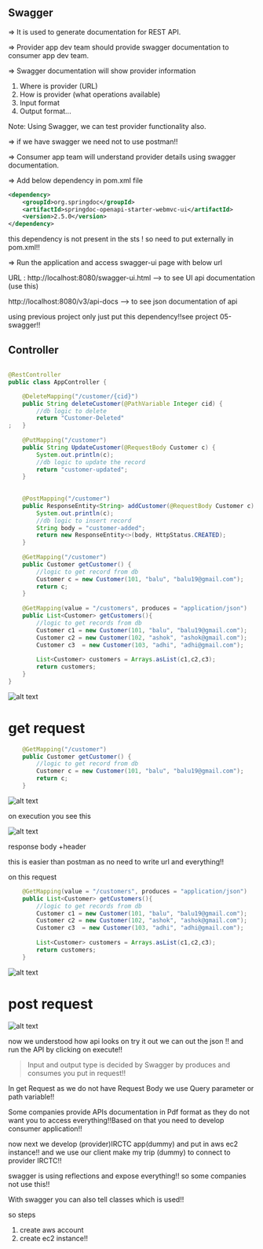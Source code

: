 ## Swagger
=> It is used to generate documentation for REST API.

=> Provider app dev team should provide swagger documentation to consumer app dev team.

=> Swagger documentation will show provider information 

1) Where is provider (URL)
2) How is provider (what operations available)
3) Input format
4) Output format...

Note: Using Swagger, we can test provider functionality also.			

=> if we have swagger we need not to use postman!!

=> Consumer app team will understand provider details using swagger documentation.



=> Add below dependency in pom.xml file

```xml
<dependency>
    <groupId>org.springdoc</groupId>
    <artifactId>springdoc-openapi-starter-webmvc-ui</artifactId>
    <version>2.5.0</version>
</dependency>
```

this dependency is not present in the sts ! so need to put externally in pom.xml!!


=> Run the application and access swagger-ui page with below url

URL : http://localhost:8080/swagger-ui.html --> to see UI api documentation (use this)

http://localhost:8080/v3/api-docs --> to see json documentation of api

using previous project only just put this dependency!!see project 05-swagger!!

## Controller
```java

@RestController
public class AppController {

	@DeleteMapping("/customer/{cid}")
	public String deleteCustomer(@PathVariable Integer cid) {
		//db logic to delete
		return "Customer-Deleted"
;	}
	
	@PutMapping("/customer")
	public String UpdateCustomer(@RequestBody Customer c) {
		System.out.println(c);
		//db logic to update the record
		return "customer-updated";
	}
	
	
	@PostMapping("/customer")
	public ResponseEntity<String> addCustomer(@RequestBody Customer c) {
		System.out.println(c);
		//db logic to insert record
		String body = "customer-added";
		return new ResponseEntity<>(body, HttpStatus.CREATED);
	}
	
	@GetMapping("/customer")
	public Customer getCustomer() {
		//logic to get record from db
		Customer c = new Customer(101, "balu", "balu19@gmail.com");
		return c;
	}
	
	@GetMapping(value = "/customers", produces = "application/json")
	public List<Customer> getCustomers(){
		//logic to get records from db
		Customer c1 = new Customer(101, "balu", "balu19@gmail.com");
		Customer c2 = new Customer(102, "ashok", "ashok@gmail.com");
		Customer c3  = new Customer(103, "adhi", "adhi@gmail.com");
		
		List<Customer> customers = Arrays.asList(c1,c2,c3);
		return customers;
	}
}

```


![alt text](image.png)

# get request
```java
	@GetMapping("/customer")
	public Customer getCustomer() {
		//logic to get record from db
		Customer c = new Customer(101, "balu", "balu19@gmail.com");
		return c;
	}
```
![alt text](image-1.png)

on execution you see this

![alt text](image-2.png)

response body +header 

this is easier than postman as no need to write url and everything!!

on this request

```java
	@GetMapping(value = "/customers", produces = "application/json")
	public List<Customer> getCustomers(){
		//logic to get records from db
		Customer c1 = new Customer(101, "balu", "balu19@gmail.com");
		Customer c2 = new Customer(102, "ashok", "ashok@gmail.com");
		Customer c3  = new Customer(103, "adhi", "adhi@gmail.com");
		
		List<Customer> customers = Arrays.asList(c1,c2,c3);
		return customers;
	}
```
![alt text](image-3.png)

# post request

![alt text](Explaination_241017_194057.jpg)

 now we understood how api looks on try it out we can out the json !! and run the API by clicking on execute!!

 >Input and output type is decided by Swagger by produces and consumes you put in request!!


 In get Request as we do not have Request Body we use Query parameter or path variable!!

Some companies provide APIs documentation in Pdf format as they do not want you to access everything!!Based on that you need to develop consumer application!!

now next we develop (provider)IRCTC app(dummy) and put in aws ec2 instance!! and we use our client make my trip (dummy) to connect to provider IRCTC!!

swagger is using reflections and expose everything!! so some companies not use this!!


With swagger you can also tell classes which is used!!

so steps
1. create aws account
2. create ec2 instance!!